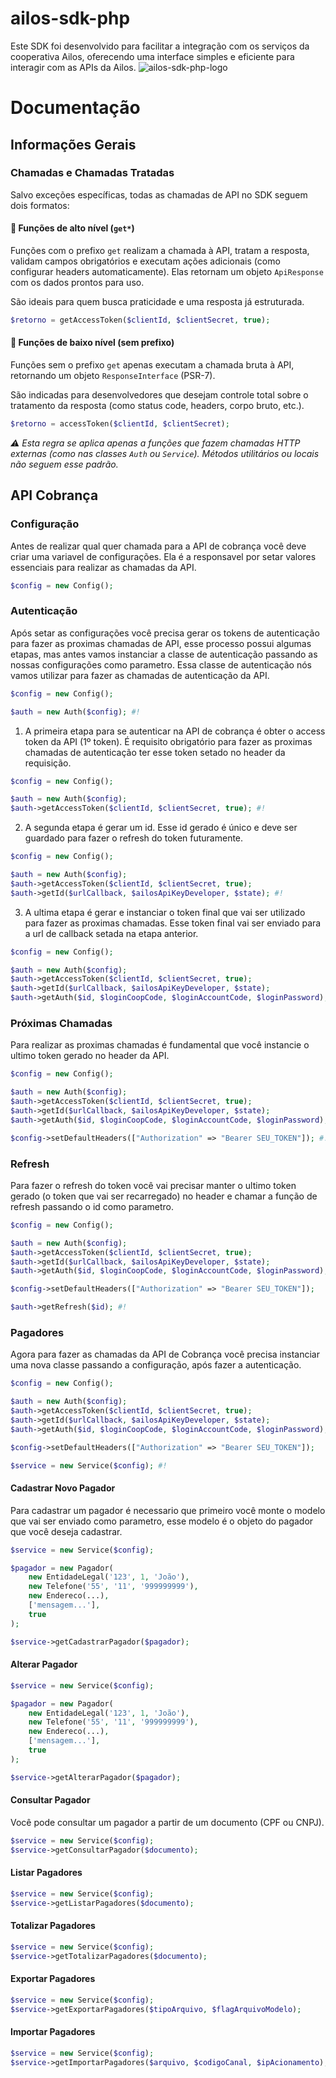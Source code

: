# ailos-sdk-php
Este SDK foi desenvolvido para facilitar a integração com os serviços da cooperativa Ailos, oferecendo uma interface simples e eficiente para interagir com as APIs da Ailos.
![ailos-sdk-php-logo](https://github.com/user-attachments/assets/83dc22d7-5d17-45a0-be81-11a052d90ceb)

# Documentação

## Informações Gerais

### Chamadas e Chamadas Tratadas

Salvo exceções específicas, todas as chamadas de API no SDK seguem dois formatos:

#### 🔹 Funções de alto nível (`get*`)

Funções com o prefixo `get` realizam a chamada à API, tratam a resposta, validam campos obrigatórios e executam ações adicionais (como configurar headers automaticamente). Elas retornam um objeto `ApiResponse` com os dados prontos para uso.

São ideais para quem busca praticidade e uma resposta já estruturada.

```php
$retorno = getAccessToken($clientId, $clientSecret, true);
```

#### 🔸 Funções de baixo nível (sem prefixo)

Funções sem o prefixo `get` apenas executam a chamada bruta à API, retornando um objeto `ResponseInterface` (PSR-7).

São indicadas para desenvolvedores que desejam controle total sobre o tratamento da resposta (como status code, headers, corpo bruto, etc.).

```php
$retorno = accessToken($clientId, $clientSecret);
```

*⚠️ Esta regra se aplica apenas a funções que fazem chamadas HTTP externas (como nas classes `Auth` ou `Service`).
Métodos utilitários ou locais não seguem esse padrão.*

## API Cobrança

### Configuração
Antes de realizar qual quer chamada para a API de cobrança você deve criar uma variavel de configurações. Ela é a responsavel por setar valores essenciais para realizar as chamadas da API.
```php
$config = new Config();
```

### Autenticação
Após setar as configurações você precisa gerar os tokens de autenticação para fazer as proximas chamadas de API, esse processo possui algumas etapas, mas antes vamos instanciar a classe de autenticação passando as nossas configurações como parametro. Essa classe de autenticação nós vamos utilizar para fazer as chamadas de autenticação da API.
```php
$config = new Config();

$auth = new Auth($config); #!
```

1. A primeira etapa para se autenticar na API de cobrança é obter o access token da API (1º token). É requisito obrigatório para fazer as proximas chamadas de autenticação ter esse token setado no header da requisição.
```php
$config = new Config();

$auth = new Auth($config);
$auth->getAccessToken($clientId, $clientSecret, true); #!
```

2. A segunda etapa é gerar um id. Esse id gerado é único e deve ser guardado para fazer o refresh do token futuramente.
```php
$config = new Config();

$auth = new Auth($config);
$auth->getAccessToken($clientId, $clientSecret, true);
$auth->getId($urlCallback, $ailosApiKeyDeveloper, $state); #!
```

3. A ultima etapa é gerar e instanciar o token final que vai ser utilizado para fazer as proximas chamadas. Esse token final vai ser enviado para a url de callback setada na etapa anterior.
```php
$config = new Config();

$auth = new Auth($config);
$auth->getAccessToken($clientId, $clientSecret, true);
$auth->getId($urlCallback, $ailosApiKeyDeveloper, $state);
$auth->getAuth($id, $loginCoopCode, $loginAccountCode, $loginPassword); #!
```

### Próximas Chamadas
Para realizar as proximas chamadas é fundamental que você instancie o ultimo token gerado no header da API.
```php
$config = new Config();

$auth = new Auth($config);
$auth->getAccessToken($clientId, $clientSecret, true);
$auth->getId($urlCallback, $ailosApiKeyDeveloper, $state);
$auth->getAuth($id, $loginCoopCode, $loginAccountCode, $loginPassword);

$config->setDefaultHeaders(["Authorization" => "Bearer SEU_TOKEN"]); #!
```

### Refresh
Para fazer o refresh do token você vai precisar manter o ultimo token gerado (o token que vai ser recarregado) no header e chamar a função de refresh passando o id como parametro.
```php
$config = new Config();

$auth = new Auth($config);
$auth->getAccessToken($clientId, $clientSecret, true);
$auth->getId($urlCallback, $ailosApiKeyDeveloper, $state);
$auth->getAuth($id, $loginCoopCode, $loginAccountCode, $loginPassword);

$config->setDefaultHeaders(["Authorization" => "Bearer SEU_TOKEN"]);

$auth->getRefresh($id); #!
```

### Pagadores
Agora para fazer as chamadas da API de Cobrança você precisa instanciar uma nova classe passando a configuração, após fazer a autenticação.
```php
$config = new Config();

$auth = new Auth($config);
$auth->getAccessToken($clientId, $clientSecret, true);
$auth->getId($urlCallback, $ailosApiKeyDeveloper, $state);
$auth->getAuth($id, $loginCoopCode, $loginAccountCode, $loginPassword);

$config->setDefaultHeaders(["Authorization" => "Bearer SEU_TOKEN"]);

$service = new Service($config); #!
```

#### Cadastrar Novo Pagador
Para cadastrar um pagador é necessario que primeiro você monte o modelo que vai ser enviado como parametro, esse modelo é o objeto do pagador que você deseja cadastrar.
```php
$service = new Service($config);

$pagador = new Pagador(
    new EntidadeLegal('123', 1, 'João'),
    new Telefone('55', '11', '999999999'),
    new Endereco(...),
    ['mensagem...'],
    true
);

$service->getCadastrarPagador($pagador);
```

#### Alterar Pagador
```php
$service = new Service($config);

$pagador = new Pagador(
    new EntidadeLegal('123', 1, 'João'),
    new Telefone('55', '11', '999999999'),
    new Endereco(...),
    ['mensagem...'],
    true
);

$service->getAlterarPagador($pagador);
```

#### Consultar Pagador
Você pode consultar um pagador a partir de um documento (CPF ou CNPJ).
```php
$service = new Service($config);
$service->getConsultarPagador($documento);
```

#### Listar Pagadores
```php
$service = new Service($config);
$service->getListarPagadores($documento);
```

#### Totalizar Pagadores
```php
$service = new Service($config);
$service->getTotalizarPagadores($documento);
```

#### Exportar Pagadores
```php
$service = new Service($config);
$service->getExportarPagadores($tipoArquivo, $flagArquivoModelo);
```

#### Importar Pagadores
```php
$service = new Service($config);
$service->getImportarPagadores($arquivo, $codigoCanal, $ipAcionamento);
```